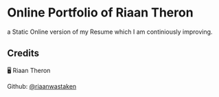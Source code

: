 # Online Portfolio of Riaan Theron

a Static Online version of my Resume which I am continiously improving.

## Credits

🖥️ Riaan Theron

Github: [@riaanwastaken](https://github.com/riaanwastaken)
